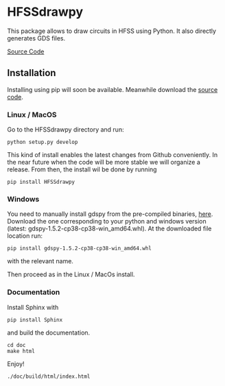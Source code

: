 # HFSSdrawpy

This package allows to draw circuits in HFSS using Python. It also directly generates GDS files.

[Source Code](https://github.com/QuanticParis/HFSSdrawpy/)

## Installation

Installing using pip will soon be available. Meanwhile download the [source code](https://github.com/QuanticParis/HFSSdrawpy/).

### Linux / MacOS

Go to the HFSSdrawpy directory and run:

```
python setup.py develop
```

This kind of install enables the latest changes from Github conveniently. In the near future
when the code will be more stable we will organize a release. From then, the install wil be done by running

```
pip install HFSSdrawpy
```

### Windows

You need to manually install gdspy from the pre-compiled binaries, [here](https://github.com/heitzmann/gdspy/releases). Download the one corresponding to your python and windows version (latest: gdspy-1.5.2-cp38-cp38-win_amd64.whl). At the downloaded file location run:

```
pip install gdspy-1.5.2-cp38-cp38-win_amd64.whl
```

with the relevant name.

Then proceed as in the Linux / MacOs install.

### Documentation

Install Sphinx with

```
pip install Sphinx
```

and build the documentation.

```
cd doc
make html
```
Enjoy!

`./doc/build/html/index.html`